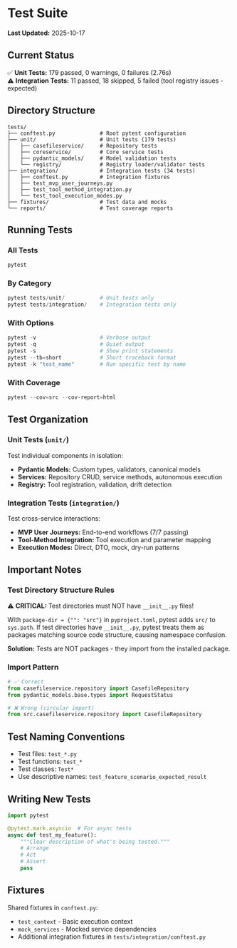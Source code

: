 # Test Suite

**Last Updated:** 2025-10-17

## Current Status

✅ **Unit Tests:** 179 passed, 0 warnings, 0 failures (2.76s)  
⚠️ **Integration Tests:** 11 passed, 18 skipped, 5 failed (tool registry issues - expected)

## Directory Structure

```
tests/
├── conftest.py              # Root pytest configuration
├── unit/                    # Unit tests (179 tests)
│   ├── casefileservice/     # Repository tests
│   ├── coreservice/         # Core service tests
│   ├── pydantic_models/     # Model validation tests
│   └── registry/            # Registry loader/validator tests
├── integration/             # Integration tests (34 tests)
│   ├── conftest.py          # Integration fixtures
│   ├── test_mvp_user_journeys.py
│   ├── test_tool_method_integration.py
│   └── test_tool_execution_modes.py
├── fixtures/                # Test data and mocks
└── reports/                 # Test coverage reports
```

## Running Tests

### All Tests
```powershell
pytest
```

### By Category
```powershell
pytest tests/unit/           # Unit tests only
pytest tests/integration/    # Integration tests only
```

### With Options
```powershell
pytest -v                    # Verbose output
pytest -q                    # Quiet output
pytest -s                    # Show print statements
pytest --tb=short            # Short traceback format
pytest -k "test_name"        # Run specific test by name
```

### With Coverage
```powershell
pytest --cov=src --cov-report=html
```

## Test Organization

### Unit Tests (`unit/`)
Test individual components in isolation:
- **Pydantic Models:** Custom types, validators, canonical models
- **Services:** Repository CRUD, service methods, autonomous execution
- **Registry:** Tool registration, validation, drift detection

### Integration Tests (`integration/`)
Test cross-service interactions:
- **MVP User Journeys:** End-to-end workflows (7/7 passing)
- **Tool-Method Integration:** Tool execution and parameter mapping
- **Execution Modes:** Direct, DTO, mock, dry-run patterns

## Important Notes

### Test Directory Structure Rules
⚠️ **CRITICAL:** Test directories must NOT have `__init__.py` files!

With `package-dir = {"": "src"}` in `pyproject.toml`, pytest adds `src/` to `sys.path`. If test directories have `__init__.py`, pytest treats them as packages matching source code structure, causing namespace confusion.

**Solution:** Tests are NOT packages - they import from the installed package.

### Import Pattern
```python
# ✅ Correct
from casefileservice.repository import CasefileRepository
from pydantic_models.base.types import RequestStatus

# ❌ Wrong (circular import)
from src.casefileservice.repository import CasefileRepository
```

## Test Naming Conventions

- Test files: `test_*.py`
- Test functions: `test_*`
- Test classes: `Test*`
- Use descriptive names: `test_feature_scenario_expected_result`

## Writing New Tests

```python
import pytest

@pytest.mark.asyncio  # For async tests
async def test_my_feature():
    """Clear description of what's being tested."""
    # Arrange
    # Act
    # Assert
    pass
```

## Fixtures

Shared fixtures in `conftest.py`:
- `test_context` - Basic execution context
- `mock_services` - Mocked service dependencies
- Additional integration fixtures in `tests/integration/conftest.py`
